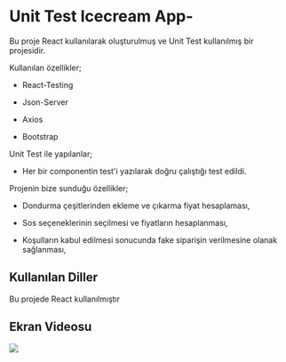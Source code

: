 <h1>Unit Test Icecream App-</h1>

Bu proje React kullanılarak oluşturulmuş ve Unit Test kullanılmış bir projesidir.

Kullanılan özellikler;

- React-Testing

- Json-Server

- Axios

- Bootstrap

Unit Test ile yapılanlar;

- Her bir componentin test'i yazılarak doğru çalıştığı test edildi.

Projenin bize sunduğu özellikler;

- Dondurma çeşitlerinden ekleme ve çıkarma fiyat hesaplaması,

- Sos seçeneklerinin seçilmesi ve fiyatların hesaplanması,

- Koşulların kabul edilmesi sonucunda fake siparişin verilmesine olanak sağlanması,

<h2>Kullanılan Diller</h2>

Bu projede React kullanılmıştır

<h2>Ekran Videosu</h2>

![](icecream.gif)
